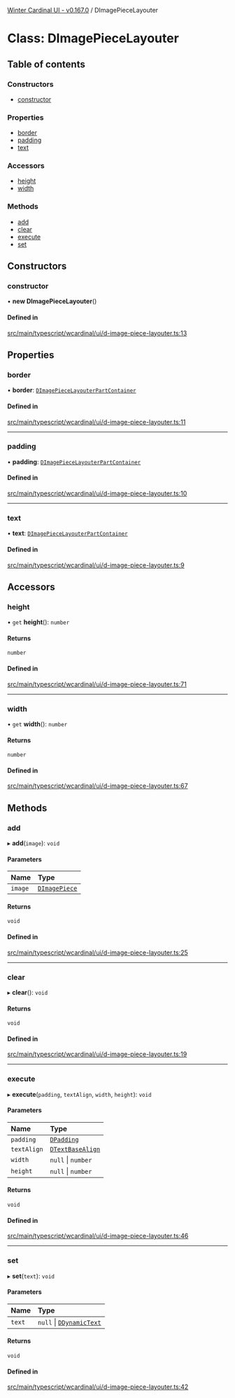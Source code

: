 [Winter Cardinal UI - v0.167.0](../index.md) / DImagePieceLayouter

# Class: DImagePieceLayouter

## Table of contents

### Constructors

- [constructor](DImagePieceLayouter.md#constructor)

### Properties

- [border](DImagePieceLayouter.md#border)
- [padding](DImagePieceLayouter.md#padding)
- [text](DImagePieceLayouter.md#text)

### Accessors

- [height](DImagePieceLayouter.md#height)
- [width](DImagePieceLayouter.md#width)

### Methods

- [add](DImagePieceLayouter.md#add)
- [clear](DImagePieceLayouter.md#clear)
- [execute](DImagePieceLayouter.md#execute)
- [set](DImagePieceLayouter.md#set)

## Constructors

### constructor

• **new DImagePieceLayouter**()

#### Defined in

[src/main/typescript/wcardinal/ui/d-image-piece-layouter.ts:13](https://github.com/winter-cardinal/winter-cardinal-ui/blob/v0.167.0/src/main/typescript/wcardinal/ui/d-image-piece-layouter.ts#L13)

## Properties

### border

• **border**: [`DImagePieceLayouterPartContainer`](DImagePieceLayouterPartContainer.md)

#### Defined in

[src/main/typescript/wcardinal/ui/d-image-piece-layouter.ts:11](https://github.com/winter-cardinal/winter-cardinal-ui/blob/v0.167.0/src/main/typescript/wcardinal/ui/d-image-piece-layouter.ts#L11)

___

### padding

• **padding**: [`DImagePieceLayouterPartContainer`](DImagePieceLayouterPartContainer.md)

#### Defined in

[src/main/typescript/wcardinal/ui/d-image-piece-layouter.ts:10](https://github.com/winter-cardinal/winter-cardinal-ui/blob/v0.167.0/src/main/typescript/wcardinal/ui/d-image-piece-layouter.ts#L10)

___

### text

• **text**: [`DImagePieceLayouterPartContainer`](DImagePieceLayouterPartContainer.md)

#### Defined in

[src/main/typescript/wcardinal/ui/d-image-piece-layouter.ts:9](https://github.com/winter-cardinal/winter-cardinal-ui/blob/v0.167.0/src/main/typescript/wcardinal/ui/d-image-piece-layouter.ts#L9)

## Accessors

### height

• `get` **height**(): `number`

#### Returns

`number`

#### Defined in

[src/main/typescript/wcardinal/ui/d-image-piece-layouter.ts:71](https://github.com/winter-cardinal/winter-cardinal-ui/blob/v0.167.0/src/main/typescript/wcardinal/ui/d-image-piece-layouter.ts#L71)

___

### width

• `get` **width**(): `number`

#### Returns

`number`

#### Defined in

[src/main/typescript/wcardinal/ui/d-image-piece-layouter.ts:67](https://github.com/winter-cardinal/winter-cardinal-ui/blob/v0.167.0/src/main/typescript/wcardinal/ui/d-image-piece-layouter.ts#L67)

## Methods

### add

▸ **add**(`image`): `void`

#### Parameters

| Name | Type |
| :------ | :------ |
| `image` | [`DImagePiece`](DImagePiece.md) |

#### Returns

`void`

#### Defined in

[src/main/typescript/wcardinal/ui/d-image-piece-layouter.ts:25](https://github.com/winter-cardinal/winter-cardinal-ui/blob/v0.167.0/src/main/typescript/wcardinal/ui/d-image-piece-layouter.ts#L25)

___

### clear

▸ **clear**(): `void`

#### Returns

`void`

#### Defined in

[src/main/typescript/wcardinal/ui/d-image-piece-layouter.ts:19](https://github.com/winter-cardinal/winter-cardinal-ui/blob/v0.167.0/src/main/typescript/wcardinal/ui/d-image-piece-layouter.ts#L19)

___

### execute

▸ **execute**(`padding`, `textAlign`, `width`, `height`): `void`

#### Parameters

| Name | Type |
| :------ | :------ |
| `padding` | [`DPadding`](../interfaces/DPadding.md) |
| `textAlign` | [`DTextBaseAlign`](../interfaces/DTextBaseAlign.md) |
| `width` | ``null`` \| `number` |
| `height` | ``null`` \| `number` |

#### Returns

`void`

#### Defined in

[src/main/typescript/wcardinal/ui/d-image-piece-layouter.ts:46](https://github.com/winter-cardinal/winter-cardinal-ui/blob/v0.167.0/src/main/typescript/wcardinal/ui/d-image-piece-layouter.ts#L46)

___

### set

▸ **set**(`text`): `void`

#### Parameters

| Name | Type |
| :------ | :------ |
| `text` | ``null`` \| [`DDynamicText`](DDynamicText.md) |

#### Returns

`void`

#### Defined in

[src/main/typescript/wcardinal/ui/d-image-piece-layouter.ts:42](https://github.com/winter-cardinal/winter-cardinal-ui/blob/v0.167.0/src/main/typescript/wcardinal/ui/d-image-piece-layouter.ts#L42)
